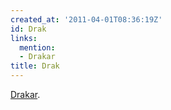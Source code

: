```yaml
---
created_at: '2011-04-01T08:36:19Z'
id: Drak
links:
  mention:
  - Drakar
title: Drak
---
```


[Drakar].

  [Drakar]: Drakar
